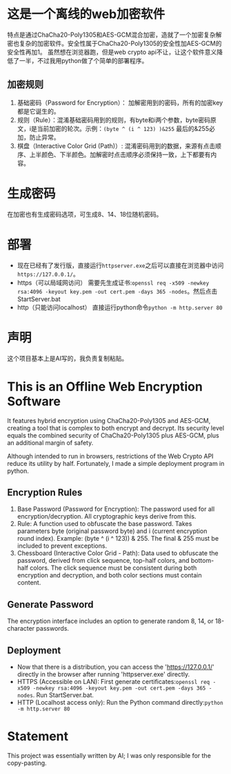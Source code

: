 # 这是一个离线的web加密软件
特点是通过ChaCha20-Poly1305和AES-GCM混合加密，造就了一个加密复杂解密也复杂的加密软件。安全性属于ChaCha20-Poly1305的安全性加AES-GCM的安全性再加1。
虽然想在浏览器跑，但是web crypto api不让，让这个软件意义降低了一半，不过我用python做了个简单的部署程序。

## 加密规则
1. 基础密码（Password for Encryption）： 加解密用到的密码，所有的加密key都是它诞生的。
2. 规则（Rule）：混淆基础密码用到的规则，有byte和i两个参数，byte密码原文，i是当前加密的轮次。示例：`(byte ^ (i ^ 123) )&255` 最后的&255必加，防止异常。
3. 棋盘（Interactive Color Grid (Path)）: 混淆密码用到的数据，来源有点击顺序、上半颜色、下半颜色。加解密时点击顺序必须保持一致，上下都要有内容。

# 生成密码
在加密也有生成密码选项，可生成8、14、18位随机密码。

# 部署
- 现在已经有了发行版，直接运行`httpserver.exe`之后可以直接在浏览器中访问`https://127.0.0.1/`。
- https（可以局域网访问）
需要先生成证书:`openssl req -x509 -newkey rsa:4096 -keyout key.pem -out cert.pem -days 365 -nodes`。然后点击StartServer.bat
- http（只能访问localhost）
直接运行python命令`python -m http.server 80`

# 声明
这个项目基本上是AI写的，我负责复制粘贴。

# This is an Offline Web Encryption Software
It features hybrid encryption using ChaCha20-Poly1305 and AES-GCM, creating a tool that is complex to both encrypt and decrypt. Its security level equals the combined security of ChaCha20-Poly1305 plus AES-GCM, plus an additional margin of safety.

Although intended to run in browsers, restrictions of the Web Crypto API reduce its utility by half. Fortunately, I made a simple deployment program in python.

## Encryption Rules
1. Base Password (Password for Encryption): The password used for all encryption/decryption. All cryptographic keys derive from this.
2. Rule: A function used to obfuscate the base password. Takes parameters byte (original password byte) and i (current encryption round index). Example: (byte ^ (i ^ 123)) & 255. The final & 255 must be included to prevent exceptions.
3. Chessboard (Interactive Color Grid - Path): Data used to obfuscate the password, derived from click sequence, top-half colors, and bottom-half colors. The click sequence must be consistent during both encryption and decryption, and both color sections must contain content.

## Generate Password
The encryption interface includes an option to generate random 8, 14, or 18-character passwords.

## Deployment
- Now that there is a distribution, you can access the 'https://127.0.0.1/' directly in the browser after running 'httpserver.exe' directly.
- HTTPS (Accessible on LAN): First generate certificates:`openssl req -x509 -newkey rsa:4096 -keyout key.pem -out cert.pem -days 365 -nodes`. Run StartServer.bat.
- HTTP (Localhost access only): Run the Python command directly:`python -m http.server 80`

# Statement
This project was essentially written by AI; I was only responsible for the copy-pasting.
